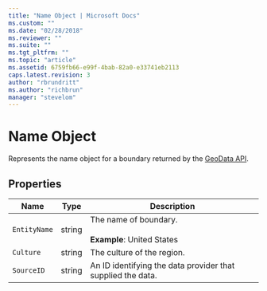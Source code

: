 ```yaml
---
title: "Name Object | Microsoft Docs"
ms.custom: ""
ms.date: "02/28/2018"
ms.reviewer: ""
ms.suite: ""
ms.tgt_pltfrm: ""
ms.topic: "article"
ms.assetid: 6759fb66-e99f-4bab-82a0-e33741eb2113
caps.latest.revision: 3
author: "rbrundritt"
ms.author: "richbrun"
manager: "stevelom"
---
```

# Name Object
Represents the name object for a boundary returned by the [GeoData API](../spatial-data-services/geodata-api.md). 

## Properties

Name              | Type           | Description
----------------- | -------------- | ----------------------------------
`EntityName`      | string         | The name of boundary. <br/><br/>**Example**: United States
`Culture`         | string         | The culture of the region.
`SourceID`        | string         | An ID identifying the data provider that supplied the data. 

